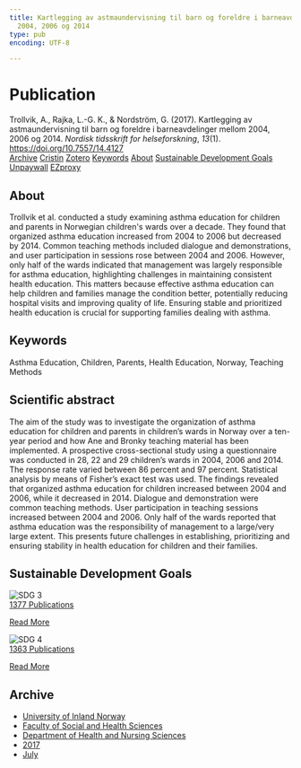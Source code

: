 ```yaml
---
title: Kartlegging av astmaundervisning til barn og foreldre i barneavdelinger mellom
  2004, 2006 og 2014
type: pub
encoding: UTF-8

---
```

<h1>Publication</h1>
<article id="csl-bib-container-J5QXSFD8" class="csl-bib-container">
  <div class="csl-bib-body"> <div class="csl-entry">Trollvik, A., Rajka, L.-G. K., &#38; Nordström, G. (2017). Kartlegging av astmaundervisning til barn og foreldre i barneavdelinger mellom 2004, 2006 og 2014. <i>Nordisk tidsskrift for helseforskning</i>, <i>13</i>(1). <a href="https://doi.org/10.7557/14.4127">https://doi.org/10.7557/14.4127</a></div> </div>
  <div class="csl-bib-buttons">
    <a href="#taxonomy-article-J5QXSFD8" alt="archive" class="csl-bib-button">Archive</a>
    <a href="https://app.cristin.no/results/show.jsf?id=1481376" alt="Cristin" class="csl-bib-button">Cristin</a>
    <a href="http://zotero.org/groups/5881554/items/J5QXSFD8" alt="Zotero" class="csl-bib-button">Zotero</a>
    <a href="#keywords-article-J5QXSFD8" alt="keywords" class="csl-bib-button">Keywords</a>
    <a href="#about-article-J5QXSFD8" alt="about_pub" class="csl-bib-button">About</a>
    <a href="#sdg-article-J5QXSFD8" alt="sdg" class="csl-bib-button">Sustainable Development Goals</a>
    <a href="https://septentrio.uit.no/index.php/helseforsk/article/download/4127/3862" alt="Unpaywall" class="csl-bib-button">Unpaywall</a>
    <a href="https://septentrio.uit.no/index.php/helseforsk/article/download/4127/3862" alt="EZproxy" class="csl-bib-button">EZproxy</a>
  </div>
  <div id="csl-bib-meta-container-J5QXSFD8"></div>
</article>
<div id="csl-bib-meta-J5QXSFD8" class="csl-bib-meta">
  <article id="about-article-J5QXSFD8" class="about_pub-article">
    <h1>About</h1>
    Trollvik et al. conducted a study examining asthma education for children and parents in Norwegian children's wards over a decade. They found that organized asthma education increased from 2004 to 2006 but decreased by 2014. Common teaching methods included dialogue and demonstrations, and user participation in sessions rose between 2004 and 2006. However, only half of the wards indicated that management was largely responsible for asthma education, highlighting challenges in maintaining consistent health education. This matters because effective asthma education can help children and families manage the condition better, potentially reducing hospital visits and improving quality of life. Ensuring stable and prioritized health education is crucial for supporting families dealing with asthma.
  </article>
  <article id="keywords-article-J5QXSFD8" class="keywords-article">
    <h1>Keywords</h1>
    Asthma Education, Children, Parents, Health Education, Norway, Teaching Methods
  </article>
  <article id="abstract-article-J5QXSFD8" class="abstract-article">
    <h1>Scientific abstract</h1>
    The aim of the study was to investigate the organization of asthma education for children and parents in children’s wards in Norway over a ten-year period and how Ane and Bronky teaching material has been implemented. A prospective cross-sectional study using a questionnaire was conducted in 28, 22 and 29 children’s wards in 2004, 2006 and 2014. The response rate varied between 86 percent and 97 percent. Statistical analysis by means of Fisher’s exact test was used. The findings revealed that organized asthma education for children increased between 2004 and 2006, while it decreased in 2014. Dialogue and demonstration were common teaching methods. User participation in teaching sessions increased between 2004 and 2006. Only half of the wards reported that asthma education was the responsibility of management to a large/very large extent. This presents future challenges in establishing, prioritizing and ensuring stability in health education for children and their families.
  </article>
  <article id="sdg-article-J5QXSFD8" class="sdg-article">
    <h1>Sustainable Development Goals</h1>
    <div class="sdg-container"><div id="sdg3" class="sdg">
        <img src="{{< params subfolder >}}images/sdg/sdg03_en.png" class="image" alt="SDG 3">
        <div class="sdg-overlay">
          <a href="{{< params subfolder >}}en/archive/?sdg=3#archive" class="sdg-publication-count"><span>1377</span> Publications</a>
          <p><a href="https://sdgs.un.org/goals/goal3" class="sdg-read-more">Read More</a></p>
        </div>
      </div> <div id="sdg4" class="sdg">
        <img src="{{< params subfolder >}}images/sdg/sdg04_en.png" class="image" alt="SDG 4">
        <div class="sdg-overlay">
          <a href="{{< params subfolder >}}en/archive/?sdg=4#archive" class="sdg-publication-count"><span>1363</span> Publications</a>
          <p><a href="https://sdgs.un.org/goals/goal4" class="sdg-read-more">Read More</a></p>
        </div>
      </div></div>
  </article>
  <article id="taxonomy-article-J5QXSFD8" class="taxonomy-article">
    <h1>Archive</h1>
    <ul>
      <li><a href="{{< params subfolder >}}en/archive/?key=3DCRN523">University of Inland Norway</a></li>
      <li><a href="{{< params subfolder >}}en/archive/?key=IDKFS3MX">Faculty of Social and Health Sciences</a></li>
      <li><a href="{{< params subfolder >}}en/archive/?key=GTV4ECMZ">Department of Health and Nursing Sciences</a></li>
      <li><a href="{{< params subfolder >}}en/archive/?key=QV2QKSDS">2017</a></li>
      <li><a href="{{< params subfolder >}}en/archive/?key=NMUI8ZY3">July</a></li>
    </ul>
  </article>
</div>
